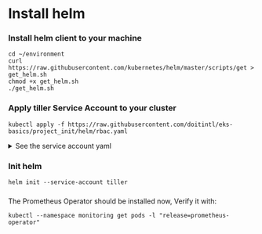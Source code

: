 # Install helm

### Install helm client to your machine
```
cd ~/environment
curl https://raw.githubusercontent.com/kubernetes/helm/master/scripts/get > get_helm.sh
chmod +x get_helm.sh
./get_helm.sh

```

### Apply tiller Service Account to your cluster

```
kubectl apply -f https://raw.githubusercontent.com/doitintl/eks-basics/project_init/helm/rbac.yaml
```

<details><summary>See the service account yaml</summary>
<p>

```yaml
apiVersion: v1
kind: ServiceAccount
metadata:
  name: tiller
  namespace: kube-system
---
apiVersion: rbac.authorization.k8s.io/v1beta1
kind: ClusterRoleBinding
metadata:
  name: tiller
roleRef:
  apiGroup: rbac.authorization.k8s.io
  kind: ClusterRole
  name: cluster-admin
subjects:
  - kind: ServiceAccount
    name: tiller
    namespace: kube-system
```
</p>
</details>


### Init helm

```
helm init --service-account tiller
```
### 
The Prometheus Operator should be installed now, Verify it with:

```
kubectl --namespace monitoring get pods -l "release=prometheus-operator"
```

